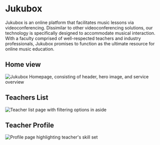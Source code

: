 # Jukubox

Jukubox is an online platform that facilitates music lessons via videoconferencing.  Dissimilar to other videoconferencing solutions, our technology is specifically designed to accommodate musical interaction.  With a faculty comprised of well-respected teachers and industry professionals, Jukubox promises to function as the ultimate resource for online music education.

## Home view
![Jukubox Homepage, consisting of header, hero image, and service overview](http://i.imgur.com/oz31Sr3.png)

## Teachers List
![Teacher list page with filtering options in aside](http://i.imgur.com/DONOjTR.png)

## Teacher Profile
![Profile page highlighting teacher's skill set](http://i.imgur.com/GuAppiR.png)
